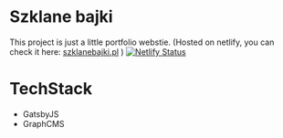 
# Szklane bajki
This project is just a little portfolio webstie. (Hosted on netlify, you can check it here: [szklanebajki.pl](https://szklanebajki.pl/) )
[![Netlify Status](https://api.netlify.com/api/v1/badges/1796bd8f-a59f-4c53-8fea-43575f37f308/deploy-status)](https://app.netlify.com/sites/quirky-visvesvaraya-09fd8b/deploys)

# TechStack
- GatsbyJS
- GraphCMS
